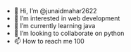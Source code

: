 - 👋 Hi, I’m @junaidmahar2622
- 👀 I’m interested in web development
- 🌱 I’m currently learning java
- 💞️ I’m looking to collaborate on python
- 📫 How to reach me 100

<!---
junaidmahar2622/junaidmahar2622 is a ✨ special ✨ repository because its `README.md` (this file) appears on your GitHub profile.
You can click the Preview link to take a look at your changes.
--->
